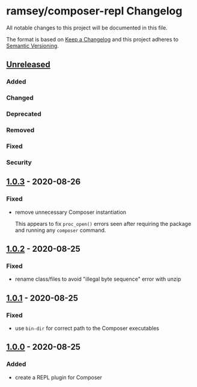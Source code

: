 # ramsey/composer-repl Changelog

All notable changes to this project will be documented in this file.

The format is based on [Keep a Changelog](http://keepachangelog.com/en/1.0.0/)
and this project adheres to [Semantic Versioning](http://semver.org/spec/v2.0.0.html).


## [Unreleased]

### Added

### Changed

### Deprecated

### Removed

### Fixed

### Security


## [1.0.3] - 2020-08-26

### Fixed

* remove unnecessary Composer instantiation

  This appears to fix `proc_open()` errors seen after requiring the
  package and running any `composer` command.


## [1.0.2] - 2020-08-25

### Fixed

* rename class/files to avoid "illegal byte sequence" error with unzip


## [1.0.1] - 2020-08-25

### Fixed

* use `bin-dir` for correct path to the Composer executables


## [1.0.0] - 2020-08-25

### Added

* create a REPL plugin for Composer


[Unreleased]: https://github.com/ramsey/composer-repl/compare/1.0.3...HEAD
[1.0.3]: https://github.com/ramsey/composer-repl/compare/1.0.2...1.0.3
[1.0.2]: https://github.com/ramsey/composer-repl/compare/1.0.1...1.0.2
[1.0.1]: https://github.com/ramsey/composer-repl/compare/1.0.0...1.0.1
[1.0.0]: https://github.com/ramsey/composer-repl/commits/1.0.0
